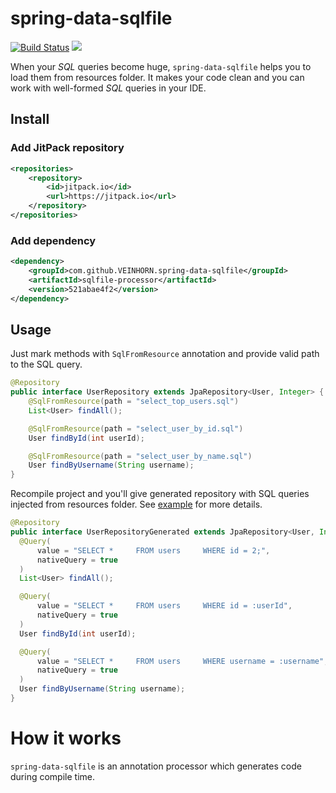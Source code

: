 # spring-data-sqlfile

[![Build Status](https://travis-ci.org/VEINHORN/spring-data-sqlfile.svg?branch=master)](https://travis-ci.org/VEINHORN/spring-data-sqlfile) [![](https://jitpack.io/v/VEINHORN/spring-data-sqlfile.svg)](https://jitpack.io/#VEINHORN/spring-data-sqlfile)

When your *SQL* queries become huge, `spring-data-sqlfile` helps you to load them from resources folder. It makes your code clean and you can work with well-formed *SQL* queries in your IDE.

## Install

### Add JitPack repository

```xml
<repositories>
    <repository>
        <id>jitpack.io</id>
        <url>https://jitpack.io</url>
    </repository>
</repositories>
```

### Add dependency

```xml
<dependency>
    <groupId>com.github.VEINHORN.spring-data-sqlfile</groupId>
    <artifactId>sqlfile-processor</artifactId>
    <version>521abae4f2</version>
</dependency>
```

## Usage

Just mark methods with `SqlFromResource` annotation and provide valid path to the SQL query.

```java
@Repository
public interface UserRepository extends JpaRepository<User, Integer> {
    @SqlFromResource(path = "select_top_users.sql")
    List<User> findAll();

    @SqlFromResource(path = "select_user_by_id.sql")
    User findById(int userId);

    @SqlFromResource(path = "select_user_by_name.sql")
    User findByUsername(String username);
}
```

Recompile project and you'll give generated repository with SQL queries injected from resources folder. See [example](example) for more details.


```java
@Repository
public interface UserRepositoryGenerated extends JpaRepository<User, Integer> {
  @Query(
      value = "SELECT *     FROM users     WHERE id = 2;",
      nativeQuery = true
  )
  List<User> findAll();

  @Query(
      value = "SELECT *     FROM users     WHERE id = :userId",
      nativeQuery = true
  )
  User findById(int userId);

  @Query(
      value = "SELECT *     FROM users     WHERE username = :username",
      nativeQuery = true
  )
  User findByUsername(String username);
}
```

# How it works

`spring-data-sqlfile` is an annotation processor which generates code during compile time.
